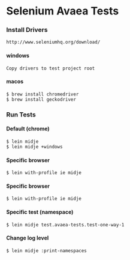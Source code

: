 # Selenium Avaea Tests

### Install Drivers

    http://www.seleniumhq.org/download/

#### windows

    Copy drivers to test project root

#### macos
    
    $ brew install chromedriver
    $ brew install geckodriver

### Run Tests

#### Default (chrome)

    $ lein midje
    $ lein midje +windows

#### Specific browser

    $ lein with-profile ie midje

#### Specific browser

    $ lein with-profile ie midje

#### Specific test (namespace)

    $ lein midje test.avaea-tests.test-one-way-1

#### Change log level

    $ lein midje :print-namespaces
